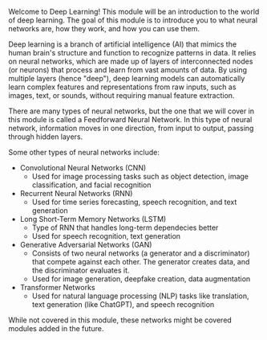 Welcome to Deep Learning!
This module will be an introduction to the world of deep learning.
The goal of this module is to introduce you to what neural networks are, how they work, and how you can use them.


Deep learning is a branch of artificial intelligence (AI) that mimics the human brain's structure and function to recognize patterns in data.
It relies on neural networks, which are made up of layers of interconnected nodes (or neurons) that process and learn from vast amounts of data.
By using multiple layers (hence "deep"), deep learning models can automatically learn complex features and representations from raw inputs, such as images, text, or sounds, without requiring manual feature extraction.


There are many types of neural networks, but the one that we will cover in this module is called a Feedforward Neural Network.
In this type of neural network, information moves in one direction, from input to output, passing through hidden layers.


Some other types of neural networks include:
- Convolutional Neural Networks (CNN)
    - Used for image processing tasks such as object detection, image classification, and facial recognition
- Recurrent Neural Networks (RNN)
    - Used for time series forecasting, speech recognition, and text generation
- Long Short-Term Memory Networks (LSTM)
    - Type of RNN that handles long-term dependecies better
    - Used for speech recognition, text generation
- Generative Adversarial Networks (GAN)
    - Consists of two neural networks (a generator and a discriminator) that compete against each other. The generator creates data, and the discriminator evaluates it.
    - Used for image generation, deepfake creation, data augmentation
- Transformer Networks
    - Used for natural language processing (NLP) tasks like translation, text generation (like ChatGPT), and speech recognition

While not covered in this module, these networks might be covered modules added in the future.
